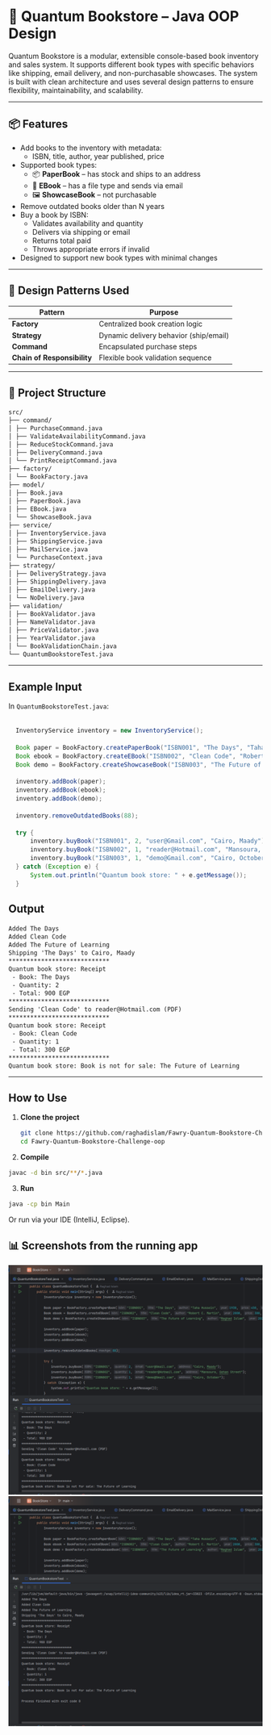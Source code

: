 #  📘 Quantum Bookstore – Java OOP Design

Quantum Bookstore is a modular, extensible console-based book inventory and sales system. It supports different book types with specific behaviors like shipping, email delivery, and non-purchasable showcases. The system is built with clean architecture and uses several design patterns to ensure flexibility, maintainability, and scalability.


---

## 📦 Features

- Add books to the inventory with metadata:
  - ISBN, title, author, year published, price
- Supported book types:
  - 📦 **PaperBook** – has stock and ships to an address
  - 📩 **EBook** – has a file type and sends via email
  - 🖼 **ShowcaseBook** – not purchasable
- Remove outdated books older than N years
- Buy a book by ISBN:
  - Validates availability and quantity
  - Delivers via shipping or email
  - Returns total paid
  - Throws appropriate errors if invalid
- Designed to support new book types with minimal changes


---

## 🎨 Design Patterns Used

| Pattern              | Purpose                                  |
|----------------------|------------------------------------------|
| **Factory**          | Centralized book creation logic          |
| **Strategy**         | Dynamic delivery behavior (ship/email)   |
| **Command**          | Encapsulated purchase steps              |
| **Chain of Responsibility** | Flexible book validation sequence     |


---

## 🧱 Project Structure

```
src/
├── command/
│ ├── PurchaseCommand.java
│ ├── ValidateAvailabilityCommand.java
│ ├── ReduceStockCommand.java
│ ├── DeliveryCommand.java
│ └── PrintReceiptCommand.java
├── factory/
│ └── BookFactory.java
├── model/
│ ├── Book.java
│ ├── PaperBook.java
│ ├── EBook.java
│ └── ShowcaseBook.java
├── service/
│ ├── InventoryService.java
│ ├── ShippingService.java
│ ├── MailService.java
│ └── PurchaseContext.java
├── strategy/
│ ├── DeliveryStrategy.java
│ ├── ShippingDelivery.java
│ ├── EmailDelivery.java
│ └── NoDelivery.java
├── validation/ 
│ ├── BookValidator.java
│ ├── NameValidator.java
│ ├── PriceValidator.java
│ ├── YearValidator.java
│ └── BookValidationChain.java
└── QuantumBookstoreTest.java
```


---

## Example Input

In `QuantumBookstoreTest.java`:

```java

  InventoryService inventory = new InventoryService();

  Book paper = BookFactory.createPaperBook("ISBN001", "The Days", "Taha Hussein", 1938, 450, 5);
  Book ebook = BookFactory.createEBook("ISBN002", "Clean Code", "Robert C. Martin", 2008, 300, "PDF");
  Book demo = BookFactory.createShowcaseBook("ISBN003", "The Future of Learning", "Raghad Islam", 2025);

  inventory.addBook(paper);
  inventory.addBook(ebook);
  inventory.addBook(demo);

  inventory.removeOutdatedBooks(88);

  try {
      inventory.buyBook("ISBN001", 2, "user@Gmail.com", "Cairo, Maady");
      inventory.buyBook("ISBN002", 1, "reader@Hotmail.com", "Mansoura, Gehan Street");
      inventory.buyBook("ISBN003", 1, "demo@Gmail.com", "Cairo, October");
  } catch (Exception e) {
      System.out.println("Quantum book store: " + e.getMessage());
  }

```
## Output

```
Added The Days
Added Clean Code
Added The Future of Learning
Shipping 'The Days' to Cairo, Maady
****************************
Quantum book store: Receipt
 - Book: The Days
 - Quantity: 2
 - Total: 900 EGP
****************************
Sending 'Clean Code' to reader@Hotmail.com (PDF)
****************************
Quantum book store: Receipt
 - Book: Clean Code
 - Quantity: 1
 - Total: 300 EGP
****************************
Quantum book store: Book is not for sale: The Future of Learning
```

---

## How to Use

1. **Clone the project**
   ```bash
   git clone https://github.com/raghadislam/Fawry-Quantum-Bookstore-Challenge.git
   cd Fawry-Quantum-Bookstore-Challenge-oop
   ```
2. **Compile**
```bash
javac -d bin src/**/*.java
```

3. **Run**
```bash
java -cp bin Main
```
Or run via your IDE (IntelliJ, Eclipse).

## 📊 Screenshots from the running app

![Output1](output_screenshot1.png)
![Output2](output_screenshot2.png)



